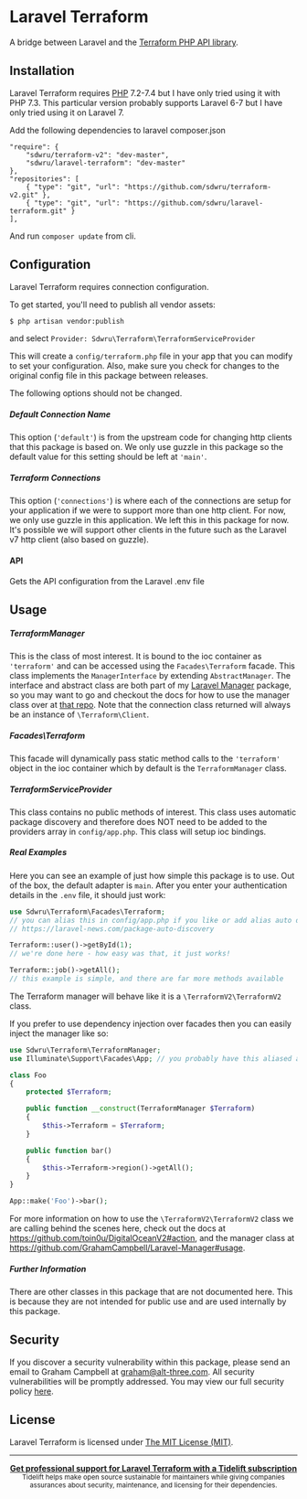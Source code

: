 Laravel Terraform
====================
A bridge between Laravel and the [Terraform PHP API library](https://github.com/sdwru/terraform-v2).

## Installation

Laravel Terraform requires [PHP](https://php.net) 7.2-7.4 but I have only tried using it with PHP 7.3. This particular version probably supports Laravel 6-7 but I have only tried using it on Laravel 7.

Add the following dependencies to laravel composer.json
```
"require": {
    "sdwru/terraform-v2": "dev-master",
    "sdwru/laravel-terraform": "dev-master"
},
"repositories": [
    { "type": "git", "url": "https://github.com/sdwru/terraform-v2.git" },
    { "type": "git", "url": "https://github.com/sdwru/laravel-terraform.git" }
],
```
And run `composer update` from cli.

## Configuration

Laravel Terraform requires connection configuration.

To get started, you'll need to publish all vendor assets:

```bash
$ php artisan vendor:publish
```
and select `Provider: Sdwru\Terraform\TerraformServiceProvider`

This will create a `config/terraform.php` file in your app that you can modify to set your configuration. Also, make sure you check for changes to the original config file in this package between releases.

The following options should not be changed.

##### Default Connection Name

This option (`'default'`) is from the upstream code for changing http clients that this package is based on. We only use guzzle in this package so the default value for this setting should be left at `'main'`.

##### Terraform Connections

This option (`'connections'`) is where each of the connections are setup for your application if we were to support more than one http client. For now, we only use guzzle in this application.  We left this in this package for now.  It's possible we will support other clients in the future such as the Laravel v7 http client (also based on guzzle).

#### API

Gets the API configuration from the Laravel .env file


## Usage

##### TerraformManager

This is the class of most interest. It is bound to the ioc container as `'terraform'` and can be accessed using the `Facades\Terraform` facade. This class implements the `ManagerInterface` by extending `AbstractManager`. The interface and abstract class are both part of my [Laravel Manager](https://github.com/GrahamCampbell/Laravel-Manager) package, so you may want to go and checkout the docs for how to use the manager class over at [that repo](https://github.com/GrahamCampbell/Laravel-Manager#usage). Note that the connection class returned will always be an instance of `\Terraform\Client`.

##### Facades\Terraform

This facade will dynamically pass static method calls to the `'terraform'` object in the ioc container which by default is the `TerraformManager` class.

##### TerraformServiceProvider

This class contains no public methods of interest. This class uses automatic package discovery and therefore does NOT need to be added to the providers array in `config/app.php`. This class will setup ioc bindings.

##### Real Examples

Here you can see an example of just how simple this package is to use. Out of the box, the default adapter is `main`. After you enter your authentication details in the `.env` file, it should just work:

```php
use Sdwru\Terraform\Facades\Terraform;
// you can alias this in config/app.php if you like or add alias auto discover in the composer.json file.
// https://laravel-news.com/package-auto-discovery

Terraform::user()->getById(1);
// we're done here - how easy was that, it just works!

Terraform::job()->getAll();
// this example is simple, and there are far more methods available
```

The Terraform manager will behave like it is a `\TerraformV2\TerraformV2` class. 

If you prefer to use dependency injection over facades then you can easily inject the manager like so:

```php
use Sdwru\Terraform\TerraformManager;
use Illuminate\Support\Facades\App; // you probably have this aliased already

class Foo
{
    protected $Terraform;

    public function __construct(TerraformManager $Terraform)
    {
        $this->Terraform = $Terraform;
    }

    public function bar()
    {
        $this->Terraform->region()->getAll();
    }
}

App::make('Foo')->bar();
```

For more information on how to use the `\TerraformV2\TerraformV2` class we are calling behind the scenes here, check out the docs at https://github.com/toin0u/DigitalOceanV2#action, and the manager class at https://github.com/GrahamCampbell/Laravel-Manager#usage.

##### Further Information

There are other classes in this package that are not documented here. This is because they are not intended for public use and are used internally by this package.


## Security

If you discover a security vulnerability within this package, please send an email to Graham Campbell at graham@alt-three.com. All security vulnerabilities will be promptly addressed. You may view our full security policy [here](https://github.com/GrahamCampbell/Laravel-Terraform/security/policy).


## License

Laravel Terraform is licensed under [The MIT License (MIT)](LICENSE).


---

<div align="center">
	<b>
		<a href="https://tidelift.com/subscription/pkg/packagist-graham-campbell-Terraform?utm_source=packagist-graham-campbell-Terraform&utm_medium=referral&utm_campaign=readme">Get professional support for Laravel Terraform with a Tidelift subscription</a>
	</b>
	<br>
	<sub>
		Tidelift helps make open source sustainable for maintainers while giving companies<br>assurances about security, maintenance, and licensing for their dependencies.
	</sub>
</div>
